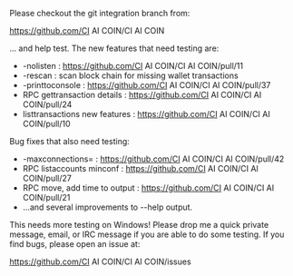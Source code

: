 Please checkout the git integration branch from:

https://github.com/CI AI COIN/CI AI COIN

... and help test.  The new features that need testing are:

* -nolisten : https://github.com/CI AI COIN/CI AI COIN/pull/11
* -rescan : scan block chain for missing wallet transactions
* -printtoconsole : https://github.com/CI AI COIN/CI AI COIN/pull/37
* RPC gettransaction details : https://github.com/CI AI COIN/CI AI COIN/pull/24
* listtransactions new features : https://github.com/CI AI COIN/CI AI COIN/pull/10

Bug fixes that also need testing:

* -maxconnections= : https://github.com/CI AI COIN/CI AI COIN/pull/42
* RPC listaccounts minconf : https://github.com/CI AI COIN/CI AI COIN/pull/27
* RPC move, add time to output : https://github.com/CI AI COIN/CI AI COIN/pull/21
* ...and several improvements to --help output.

This needs more testing on Windows!  Please drop me a quick private message, email, or IRC message if you are able to do some testing.  If you find bugs, please open an issue at:

https://github.com/CI AI COIN/CI AI COIN/issues
